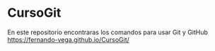 # CursoGit
En este repositorio encontraras los comandos para usar Git y GitHub
https://fernando-vega.github.io/CursoGit/
